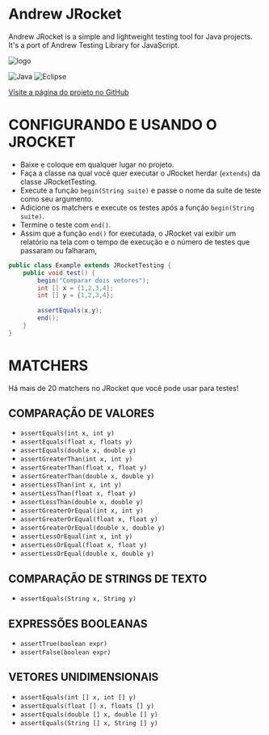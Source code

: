 # Andrew JRocket

Andrew JRocket is a simple and lightweight testing tool for Java projects. It's a port of Andrew Testing Library for JavaScript.

![logo](https://cdn1.iconfinder.com/data/icons/space-filled-outline-35/64/Rocket-256.png)

![Java](https://img.shields.io/badge/Java-ED8B00?style=for-the-badge&logo=openjdk&logoColor=white)
![Eclipse](https://img.shields.io/badge/Eclipse-2C2255?style=for-the-badge&logo=eclipse&logoColor=white)


[Visite a página do projeto no GitHub](https://github.com/Redwars22/andrew-jrocket)

# CONFIGURANDO E USANDO O JROCKET

- Baixe e coloque em qualquer lugar no projeto.
- Faça a classe na qual você quer executar o JRocket herdar (`extends`) da classe JRocketTesting.
- Execute a função `begin(String suite)` e passe o nome da suíte de teste como seu argumento.
- Adicione os matchers e execute os testes após a função `begin(String suite)`.
- Termine o teste com `end()`.
- Assim que a função `end()` for executada, o JRocket vai exibir um relatório na tela com o tempo de execução e o número de testes que passaram ou falharam,

```java
public class Example extends JRocketTesting {
	public void test() {
		begin("Comparar dois vetores");
		int [] x = {1,2,3,4};
		int [] y = {1,2,3,4};
		
		assertEquals(x,y);
		end();
	}
}
```

# MATCHERS
Há mais de 20 matchers no JRocket que você pode usar para testes!

## COMPARAÇÃO DE VALORES
- `assertEquals(int x, int y)`
- `assertEquals(float x, floats y)`
- `assertEquals(double x, double y)`
- `assertGreaterThan(int x, int y)`
- `assertGreaterThan(float x, float y)`
- `assertGreaterThan(double x, double y)`
- `assertLessThan(int x, int y)`
- `assertLessThan(float x, float y)`
- `assertLessThan(double x, double y)`
- `assertGreaterOrEqual(int x, int y)`
- `assertGreaterOrEqual(float x, float y)`
- `assertGreaterOrEqual(double x, double y)`
- `assertLessOrEqual(int x, int y)`
- `assertLessOrEqual(float x, float y)`
- `assertLessOrEqual(double x, double y)`

## COMPARAÇÃO DE STRINGS DE TEXTO
- `assertEquals(String x, String y)`

## EXPRESSÕES BOOLEANAS
- `assertTrue(boolean expr)`
- `assertFalse(boolean expr)`

## VETORES UNIDIMENSIONAIS
- `assertEquals(int [] x, int [] y)`
- `assertEquals(float [] x, floats [] y)`
- `assertEquals(double [] x, double [] y)`
- `assertEquals(String [] x, String [] y)`
